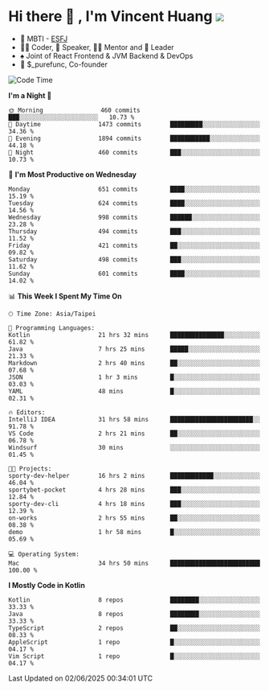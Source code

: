 # Hi there 👋 , I'm Vincent Huang ![](https://komarev.com/ghpvc/?username=Jian-Min-Huang)
- 👀 MBTI - [ESFJ](https://www.16personalities.com/esfj-personality)
- 👨‍💻 Coder, 🎤 Speaker, 👨‍🏫 Mentor and 🚀 Leader
- ♠️ Joint of React Frontend & JVM Backend & DevOps
- 💼 $_purefunc, Co-founder

<!--START_SECTION:waka-->
![Code Time](http://img.shields.io/badge/Code%20Time-5%2C353%20hrs%2033%20mins-blue)

**I'm a Night 🦉** 

```text
🌞 Morning                460 commits         ███░░░░░░░░░░░░░░░░░░░░░░   10.73 % 
🌆 Daytime                1473 commits        █████████░░░░░░░░░░░░░░░░   34.36 % 
🌃 Evening                1894 commits        ███████████░░░░░░░░░░░░░░   44.18 % 
🌙 Night                  460 commits         ███░░░░░░░░░░░░░░░░░░░░░░   10.73 % 
```
📅 **I'm Most Productive on Wednesday** 

```text
Monday                   651 commits         ████░░░░░░░░░░░░░░░░░░░░░   15.19 % 
Tuesday                  624 commits         ████░░░░░░░░░░░░░░░░░░░░░   14.56 % 
Wednesday                998 commits         ██████░░░░░░░░░░░░░░░░░░░   23.28 % 
Thursday                 494 commits         ███░░░░░░░░░░░░░░░░░░░░░░   11.52 % 
Friday                   421 commits         ██░░░░░░░░░░░░░░░░░░░░░░░   09.82 % 
Saturday                 498 commits         ███░░░░░░░░░░░░░░░░░░░░░░   11.62 % 
Sunday                   601 commits         ████░░░░░░░░░░░░░░░░░░░░░   14.02 % 
```


📊 **This Week I Spent My Time On** 

```text
🕑︎ Time Zone: Asia/Taipei

💬 Programming Languages: 
Kotlin                   21 hrs 32 mins      ███████████████░░░░░░░░░░   61.82 % 
Java                     7 hrs 25 mins       █████░░░░░░░░░░░░░░░░░░░░   21.33 % 
Markdown                 2 hrs 40 mins       ██░░░░░░░░░░░░░░░░░░░░░░░   07.68 % 
JSON                     1 hr 3 mins         █░░░░░░░░░░░░░░░░░░░░░░░░   03.03 % 
YAML                     48 mins             █░░░░░░░░░░░░░░░░░░░░░░░░   02.31 % 

🔥 Editors: 
IntelliJ IDEA            31 hrs 58 mins      ███████████████████████░░   91.78 % 
VS Code                  2 hrs 21 mins       ██░░░░░░░░░░░░░░░░░░░░░░░   06.78 % 
Windsurf                 30 mins             ░░░░░░░░░░░░░░░░░░░░░░░░░   01.45 % 

🐱‍💻 Projects: 
sporty-dev-helper        16 hrs 2 mins       ████████████░░░░░░░░░░░░░   46.04 % 
sportybet-pocket         4 hrs 28 mins       ███░░░░░░░░░░░░░░░░░░░░░░   12.84 % 
sporty-dev-cli           4 hrs 18 mins       ███░░░░░░░░░░░░░░░░░░░░░░   12.39 % 
on-works                 2 hrs 55 mins       ██░░░░░░░░░░░░░░░░░░░░░░░   08.38 % 
demo                     1 hr 58 mins        █░░░░░░░░░░░░░░░░░░░░░░░░   05.69 % 

💻 Operating System: 
Mac                      34 hrs 50 mins      █████████████████████████   100.00 % 
```

**I Mostly Code in Kotlin** 

```text
Kotlin                   8 repos             ████████░░░░░░░░░░░░░░░░░   33.33 % 
Java                     8 repos             ████████░░░░░░░░░░░░░░░░░   33.33 % 
TypeScript               2 repos             ██░░░░░░░░░░░░░░░░░░░░░░░   08.33 % 
AppleScript              1 repo              █░░░░░░░░░░░░░░░░░░░░░░░░   04.17 % 
Vim Script               1 repo              █░░░░░░░░░░░░░░░░░░░░░░░░   04.17 % 
```




 Last Updated on 02/06/2025 00:34:01 UTC
<!--END_SECTION:waka-->
